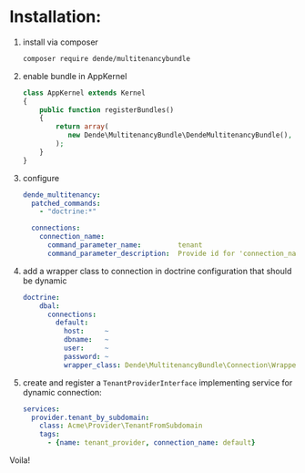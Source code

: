 Installation:
=============

1. install via composer

    ```bash
    composer require dende/multitenancybundle
    ```
    
2. enable bundle in AppKernel

    ```php
    class AppKernel extends Kernel
    {
        public function registerBundles()
        {
            return array(
               new Dende\MultitenancyBundle\DendeMultitenancyBundle(),
            );
        }
    }
    ```

3. configure

    ```yaml
    dende_multitenancy:
      patched_commands:
        - "doctrine:*"
    
      connections:
        connection_name:
          command_parameter_name:         tenant
          command_parameter_description:  Provide id for 'connection_name' connection tenant
    ```
    
4. add a wrapper class to connection in doctrine configuration that should be dynamic

    ```yaml
    doctrine:
        dbal:
          connections:
            default:
              host:     ~
              dbname:   ~
              user:     ~
              password: ~
              wrapper_class: Dende\MultitenancyBundle\Connection\Wrapper
    ```
    
5. create and register a `TenantProviderInterface` implementing service for dynamic connection:

    ```yaml
    services:
      provider.tenant_by_subdomain:
        class: Acme\Provider\TenantFromSubdomain
        tags:
          - {name: tenant_provider, connection_name: default}
    ```
    
Voila!